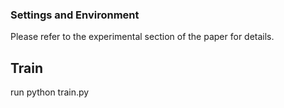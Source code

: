 ### Settings and Environment
Please refer to the experimental section of the paper for details.
## Train
run python train.py
